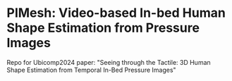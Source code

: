 # PIMesh: Video-based In-bed Human Shape Estimation from Pressure Images
Repo for Ubicomp2024 paper: "Seeing through the Tactile: 3D Human Shape Estimation from
Temporal In-Bed Pressure Images" 

